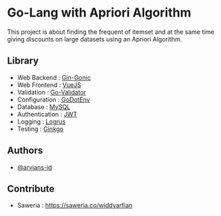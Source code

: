 
# Go-Lang with Apriori Algorithm

This project is about finding the frequent of itemset and 
at the same time giving discounts on large datasets using an Apriori Algorithm.


## Library

 - Web Backend : [Gin-Gonic](https://gin-gonic.com/)
 - Web Frontend : [VueJS](https://vuejs.org/)
 - Validation : [Go-Validator](https://github.com/go-playground/validator)
 - Configuration : [GoDotEnv](https://github.com/joho/godotenv)
 - Database : [MySQL](https://www.mysql.com/)
 - Authentication : [JWT](https://github.com/dgrijalva/jwt-go)
 - Logging : [Logrus](https://github.com/sirupsen/logrus)
 - Testing : [Ginkgo](https://onsi.github.io/ginkgo/)


## Authors

- [@arvians-id](https://www.github.com/arvians-id)

## Contribute

- Saweria : https://saweria.co/widdyarfian

